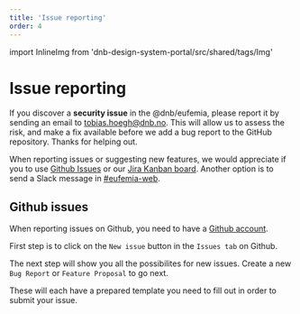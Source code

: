 ```yaml
---
title: 'Issue reporting'
order: 4
---
```


import InlineImg from 'dnb-design-system-portal/src/shared/tags/Img'

# Issue reporting

If you discover a **security issue** in the @dnb/eufemia, please report it by sending an
email to [tobias.hoegh@dnb.no](mailto:tobias.hoegh@dnb.no). This will allow us to assess the risk, and make a fix available before we add a
bug report to the GitHub repository. Thanks for helping out.

When reporting issues or suggesting new features, we would appreciate if you to use [Github Issues](https://github.com/dnbexperience/eufemia/issues) or our [Jira Kanban board](https://jira.tech.dnb.no/projects/EDS/summary#). Another option is to send a Slack message in [#eufemia-web](https://dnb-it.slack.com/archives/CMXABCHEY).

## Github issues

When reporting issues on Github, you need to have a [Github account](https://github.com/join).

First step is to click on the `New issue` button in the `Issues tab` on Github.

<InlineImg src="/images/report-issue.png" width="900" alt="Screenshot of the location of new issue button on Github" top bottom/>

The next step will show you all the possibilites for new issues. Create a new `Bug Report` or `Feature Proposal` to go next.

<InlineImg src="/images/report-issue-part-2.png" width="900" alt="Screenshot of the possibilites in creating a new issue" top/>

These will each have a prepared template you need to fill out in order to submit your issue.
